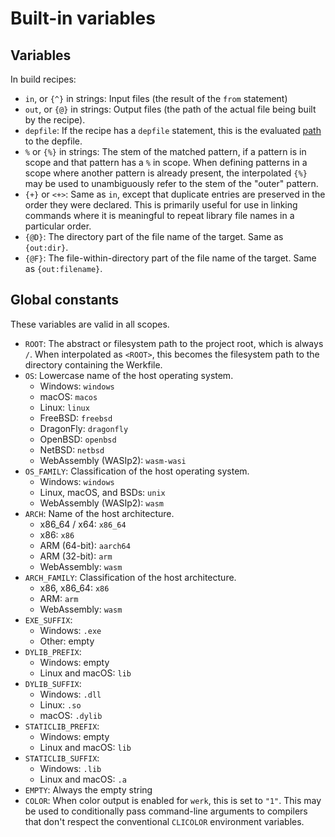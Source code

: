 # Built-in variables

## Variables

In build recipes:

- `in`, or `{^}` in strings: Input files (the result of the `from` statement)
- `out`, or `{@}` in strings: Output files (the path of the actual file being
  built by the recipe).
- `depfile`: If the recipe has a `depfile` statement, this is the evaluated
  [path](../paths.md) to the depfile.
- `%` or `{%}` in strings: The stem of the matched pattern, if a pattern is in
  scope and that pattern has a `%` in scope. When defining patterns in a scope
  where another pattern is already present, the interpolated `{%}` may be used
  to unambiguously refer to the stem of the "outer" pattern.
- `{+}` or `<+>`: Same as `in`, except that duplicate entries are preserved in
  the order they were declared. This is primarily useful for use in linking
  commands where it is meaningful to repeat library file names in a particular
  order.
- `{@D}`: The directory part of the file name of the target. Same as
  `{out:dir}`.
- `{@F}`: The file-within-directory part of the file name of the target. Same as
  `{out:filename}`.

## Global constants

These variables are valid in all scopes.

- `ROOT`: The abstract or filesystem path to the project root, which is always
  `/`. When interpolated as `<ROOT>`, this becomes the filesystem path to the
  directory containing the Werkfile.
- `OS`: Lowercase name of the host operating system.
  - Windows: `windows`
  - macOS: `macos`
  - Linux: `linux`
  - FreeBSD: `freebsd`
  - DragonFly: `dragonfly`
  - OpenBSD: `openbsd`
  - NetBSD: `netbsd`
  - WebAssembly (WASIp2): `wasm-wasi`
- `OS_FAMILY`: Classification of the host operating system.
  - Windows: `windows`
  - Linux, macOS, and BSDs: `unix`
  - WebAssembly (WASIp2): `wasm`
- `ARCH`: Name of the host architecture.
  - x86_64 / x64: `x86_64`
  - x86: `x86`
  - ARM (64-bit): `aarch64`
  - ARM (32-bit): `arm`
  - WebAssembly: `wasm`
- `ARCH_FAMILY`: Classification of the host architecture.
  - x86, x86_64: `x86`
  - ARM: `arm`
  - WebAssembly: `wasm`
- `EXE_SUFFIX`:
  - Windows: `.exe`
  - Other: empty
- `DYLIB_PREFIX`:
  - Windows: empty
  - Linux and macOS: `lib`
- `DYLIB_SUFFIX`:
  - Windows: `.dll`
  - Linux: `.so`
  - macOS: `.dylib`
- `STATICLIB_PREFIX`:
  - Windows: empty
  - Linux and macOS: `lib`
- `STATICLIB_SUFFIX`:
  - Windows: `.lib`
  - Linux and macOS: `.a`
- `EMPTY`: Always the empty string
- `COLOR`: When color output is enabled for `werk`, this is set to `"1"`. This
  may be used to conditionally pass command-line arguments to compilers that
  don't respect the conventional `CLICOLOR` environment variables.
